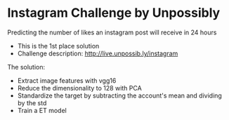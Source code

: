 # Instagram Challenge by Unpossibly 

Predicting the number of likes an instagram post will receive in 24 hours 

- This is the 1st place solution
- Challenge description: http://live.unpossib.ly/instagram


The solution:

- Extract image features with vgg16
- Reduce the dimensionality to 128 with PCA
- Standardize the target by subtracting the account's mean and dividing by the std
- Train a ET model
